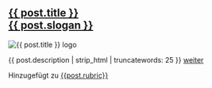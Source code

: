 <div class="col mb-4">
    <div class="card h-100">
    <a href="{{ post.url }}" class="black-link">
        <div class="card-header bg-transparent">
            <h2 class="h5 mt-0">{{ post.title }}
            <div class="text-muted h6 mt-1">{{ post.slogan }}</div>
            </h2>
        </div>
        </a>
        <div class="row no-gutters h-100 position-relative">
            <div class="col-lg-4 pr-4 pl-2 align-self-center">
                <img src="{{ post.image }}" class="card-img m-2" alt="{{ post.title }} logo">
            </div>
            <div class="col-lg-8 position-static p-2 pl-md-0">
                <p>{{ post.description | strip_html | truncatewords: 25 }}
                    <a href="{{post.url}}" class="stretched-link" rel="nofollow">weiter</a>
                </p>
            </div>
        </div>
        <div class="card-footer bg-transparent">
            <div class="text-muted footer-text">Hinzugefügt zu <a href="{{post.categories[0]}}" rel="nofollow">{{post.rubric}}</a></div>
        </div>
    </div>
</div>
